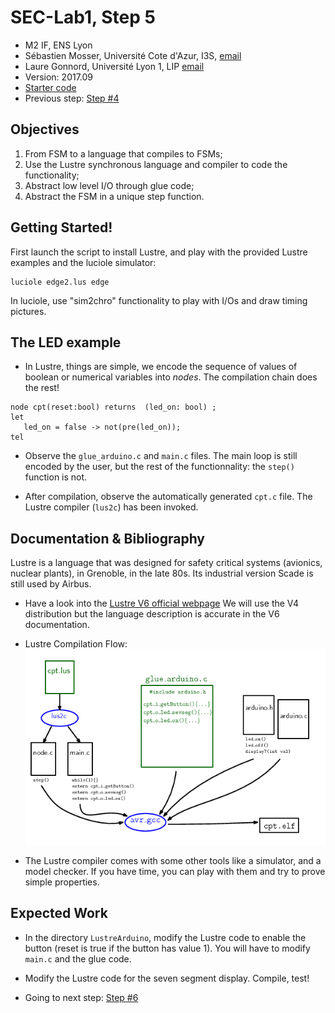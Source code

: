 # SEC-Lab1, Step 5

  * M2 IF, ENS Lyon
  * Sébastien Mosser, Université Cote d'Azur, I3S, [email](mailto:mosser@i3s.unice.fr)
  * Laure Gonnord, Université Lyon 1, LIP [email](mailto:laure.gonnord@ens-lyon.fr)
  * Version: 2017.09
  * [Starter code](https://github.com/mosser/sec-labs/tree/master/lab_1/_code/step5)
  * Previous step: [Step #4](https://github.com/mosser/sec-labs/blob/master/lab_1/step_4.md)


## Objectives

  1. From FSM to a language that compiles to FSMs;
  2. Use the Lustre synchronous language and compiler to code the
  functionality;
  3. Abstract low level I/O through glue code;
  4. Abstract the FSM in a unique step function.


## Getting Started!

First launch the script to install Lustre, and play with the provided Lustre examples
and the luciole simulator:
```
luciole edge2.lus edge
```

In luciole, use "sim2chro" functionality to play with I/Os and draw
timing pictures.


## The LED example


* In Lustre, things are simple, we encode the sequence of values of
boolean or numerical variables into _nodes_. The compilation chain does the rest!

```
node cpt(reset:bool) returns  (led_on: bool) ;
let
   led_on = false -> not(pre(led_on));
tel
```

* Observe the  `glue_arduino.c` and `main.c` files. The main loop is
  still encoded by the user, but the rest of the functionnality: the
  `step()` function is not.

* After compilation, observe the automatically generated `cpt.c`
  file. The Lustre compiler (`lus2c`) has been invoked.


## Documentation & Bibliography

Lustre is a language that was designed for safety critical systems
(avionics, nuclear plants), in Grenoble, in the late 80s. Its
industrial version Scade is still used by Airbus.

* Have a look into the 
[Lustre V6 official webpage](http://www-verimag.imag.fr/Lustre-V6.html?lang=fr)
We will use the V4 distribution but the language description is
accurate in the V6 documentation.

* Lustre Compilation Flow: 
![Lustre compilation flow](figs/compil2.png)

* The Lustre compiler comes with some other tools like a simulator, and
 a model checker. If you have time, you can play with them and try to
 prove simple properties.

## Expected Work


* In the directory `LustreArduino`, modify the Lustre code to enable
the button (reset is true if the button has value 1). You will have to
modify `main.c` and the glue code.

* Modify the Lustre code  for the seven segment display. Compile,
test!

* Going to next step: [Step #6](https://github.com/mosser/sec-labs/blob/master/lab_1/step_6.md)
